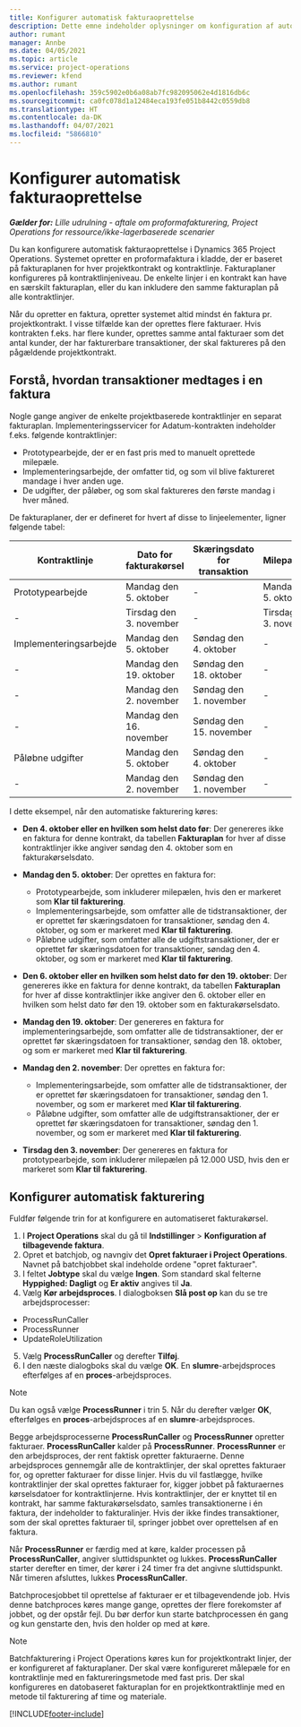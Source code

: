 ```yaml
---
title: Konfigurer automatisk fakturaoprettelse
description: Dette emne indeholder oplysninger om konfiguration af automatisk oprettelse af proformafakturaer.
author: rumant
manager: Annbe
ms.date: 04/05/2021
ms.topic: article
ms.service: project-operations
ms.reviewer: kfend
ms.author: rumant
ms.openlocfilehash: 359c5902e0b6a08ab7fc982095062e4d1816db6c
ms.sourcegitcommit: ca0fc078d1a12484eca193fe051b8442c0559db8
ms.translationtype: HT
ms.contentlocale: da-DK
ms.lasthandoff: 04/07/2021
ms.locfileid: "5866810"
---
```

# <a name="set-up-automatic-invoice-creation"></a>Konfigurer automatisk fakturaoprettelse 
 
_**Gælder for:** Lille udrulning - aftale om proformafakturering, Project Operations for ressource/ikke-lagerbaserede scenarier_

Du kan konfigurere automatisk fakturaoprettelse i Dynamics 365 Project Operations. Systemet opretter en proformafaktura i kladde, der er baseret på fakturaplanen for hver projektkontrakt og kontraktlinje. Fakturaplaner konfigureres på kontraktlinjeniveau. De enkelte linjer i en kontrakt kan have en særskilt fakturaplan, eller du kan inkludere den samme fakturaplan på alle kontraktlinjer.

Når du opretter en faktura, opretter systemet altid mindst én faktura pr. projektkontrakt. I visse tilfælde kan der oprettes flere fakturaer. Hvis kontrakten f.eks. har flere kunder, oprettes samme antal fakturaer som det antal kunder, der har fakturerbare transaktioner, der skal faktureres på den pågældende projektkontrakt.

## <a name="understand-how-transactions-are-included-on-an-invoice"></a>Forstå, hvordan transaktioner medtages i en faktura 

Nogle gange angiver de enkelte projektbaserede kontraktlinjer en separat fakturaplan. Implementeringsservicer for Adatum-kontrakten indeholder f.eks. følgende kontraktlinjer:

- Prototypearbejde, der er en fast pris med to manuelt oprettede milepæle.
- Implementeringsarbejde, der omfatter tid, og som vil blive faktureret mandage i hver anden uge.
- De udgifter, der påløber, og som skal faktureres den første mandag i hver måned.

De fakturaplaner, der er defineret for hvert af disse to linjeelementer, ligner følgende tabel:

| Kontraktlinje | Dato for fakturakørsel | Skæringsdato for transaktion | Milepælsdato | Beløb for milepæl |
| --- | --- | --- | --- | --- |
| Prototypearbejde | Mandag den 5. oktober | - | Mandag den 5. oktober | 5000 USD |
| - | Tirsdag den 3. november | - | Tirsdag den 3. november | 12,000 USD |
| Implementeringsarbejde | Mandag den 5. oktober | Søndag den 4. oktober | - | - |
| - | Mandag den 19. oktober | Søndag den 18. oktober | - | - |
| - | Mandag den 2. november | Søndag den 1. november | - | - |
| - | Mandag den 16. november | Søndag den 15. november | - | - |
| Påløbne udgifter | Mandag den 5. oktober | Søndag den 4. oktober | - | - |
| - | Mandag den 2. november | Søndag den 1. november | - | - |

I dette eksempel, når den automatiske fakturering køres:

- **Den 4. oktober eller en hvilken som helst dato før**: Der genereres ikke en faktura for denne kontrakt, da tabellen **Fakturaplan** for hver af disse kontraktlinjer ikke angiver søndag den 4. oktober som en fakturakørselsdato.
- **Mandag den 5. oktober**: Der oprettes en faktura for:

    - Prototypearbejde, som inkluderer milepælen, hvis den er markeret som **Klar til fakturering**.
    - Implementeringsarbejde, som omfatter alle de tidstransaktioner, der er oprettet før skæringsdatoen for transaktioner, søndag den 4. oktober, og som er markeret med **Klar til fakturering**.
    - Påløbne udgifter, som omfatter alle de udgiftstransaktioner, der er oprettet før skæringsdatoen for transaktioner, søndag den 4. oktober, og som er markeret med **Klar til fakturering**.
  
- **Den 6. oktober eller en hvilken som helst dato før den 19. oktober**: Der genereres ikke en faktura for denne kontrakt, da tabellen **Fakturaplan** for hver af disse kontraktlinjer ikke angiver den 6. oktober eller en hvilken som helst dato før den 19. oktober som en fakturakørselsdato.
- **Mandag den 19. oktober**: Der genereres en faktura for implementeringsarbejde, som omfatter alle de tidstransaktioner, der er oprettet før skæringsdatoen for transaktioner, søndag den 18. oktober, og som er markeret med **Klar til fakturering**.
- **Mandag den 2. november**: Der oprettes en faktura for:

    - Implementeringsarbejde, som omfatter alle de tidstransaktioner, der er oprettet før skæringsdatoen for transaktioner, søndag den 1. november, og som er markeret med **Klar til fakturering**.
    - Påløbne udgifter, som omfatter alle de udgiftstransaktioner, der er oprettet før skæringsdatoen for transaktioner, søndag den 1. november, og som er markeret med **Klar til fakturering**.

- **Tirsdag den 3. november**: Der genereres en faktura for prototypearbejde, som inkluderer milepælen på 12.000 USD, hvis den er markeret som **Klar til fakturering**.

## <a name="configure-automatic-invoicing"></a>Konfigurer automatisk fakturering

Fuldfør følgende trin for at konfigurere en automatiseret fakturakørsel.

1. I **Project Operations** skal du gå til **Indstillinger** > **Konfiguration af tilbagevende faktura**.
2. Opret et batchjob, og navngiv det **Opret fakturaer i Project Operations**. Navnet på batchjobbet skal indeholde ordene "opret fakturaer".
3. I feltet **Jobtype** skal du vælge **Ingen**. Som standard skal felterne **Hyppighed: Dagligt** og **Er aktiv** angives til **Ja**.
4. Vælg **Kør arbejdsproces**. I dialogboksen **Slå post op** kan du se tre arbejdsprocesser:

- ProcessRunCaller
- ProcessRunner
- UpdateRoleUtilization

5. Vælg **ProcessRunCaller** og derefter **Tilføj**.
6. I den næste dialogboks skal du vælge **OK**. En **slumre**-arbejdsproces efterfølges af en **proces**-arbejdsproces. 

> [!NOTE]
> Du kan også vælge **ProcessRunner** i trin 5. Når du derefter vælger **OK**, efterfølges en **proces**-arbejdsproces af en **slumre**-arbejdsproces.

Begge arbejdsprocesserne **ProcessRunCaller** og **ProcessRunner** opretter fakturaer. **ProcessRunCaller** kalder på **ProcessRunner**. **ProcessRunner** er den arbejdsproces, der rent faktisk opretter fakturaerne. Denne arbejdsproces gennemgår alle de kontraktlinjer, der skal oprettes fakturaer for, og opretter fakturaer for disse linjer. Hvis du vil fastlægge, hvilke kontraktlinjer der skal oprettes fakturaer for, kigger jobbet på fakturaernes kørselsdatoer for kontraktlinjerne. Hvis kontraktlinjer, der er knyttet til en kontrakt, har samme fakturakørselsdato, samles transaktionerne i én faktura, der indeholder to fakturalinjer. Hvis der ikke findes transaktioner, som der skal oprettes fakturaer til, springer jobbet over oprettelsen af en faktura.

Når **ProcessRunner** er færdig med at køre, kalder processen på **ProcessRunCaller**, angiver sluttidspunktet og lukkes. **ProcessRunCaller** starter derefter en timer, der kører i 24 timer fra det angivne sluttidspunkt. Når timeren afsluttes, lukkes **ProcessRunCaller**.

Batchprocesjobbet til oprettelse af fakturaer er et tilbagevendende job. Hvis denne batchproces køres mange gange, oprettes der flere forekomster af jobbet, og der opstår fejl. Du bør derfor kun starte batchprocessen én gang og kun genstarte den, hvis den holder op med at køre.

> [!NOTE]
> Batchfakturering i Project Operations køres kun for projektkontrakt linjer, der er konfigureret af fakturaplaner. Der skal være konfigureret målepæle for en kontraktlinje med en faktureringsmetode med fast pris. Der skal konfigureres en datobaseret fakturaplan for en projektkontraktlinje med en metode til fakturering af time og materiale.


[!INCLUDE[footer-include](../../includes/footer-banner.md)]
